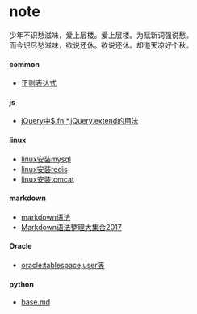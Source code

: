 # note

少年不识愁滋味，爱上层楼。爱上层楼。为赋新词强说愁。  
而今识尽愁滋味，欲说还休。欲说还休。却道天凉好个秋。

#### common

* [正则表达式](https://github.com/tanghf0403/note/blob/master/common/%E6%AD%A3%E5%88%99%E8%A1%A8%E8%BE%BE%E5%BC%8F)

#### js

* [jQuery中$.fn.*,jQuery.extend的用法](https://github.com/tanghf0403/note/blob/master/js/jQuery%E4%B8%AD%24.fn.md)

#### linux

* [linux安装mysql](https://github.com/tanghf0403/note/blob/master/linux/linux%E5%AE%89%E8%A3%85mysql)
* [linux安装redis](https://github.com/tanghf0403/note/blob/master/linux/linux%E5%AE%89%E8%A3%85redis)
* [linux安装tomcat](https://github.com/tanghf0403/note/blob/master/linux/linux%E5%AE%89%E8%A3%85tomcat.md)

#### markdown

* [markdown语法](https://github.com/tanghf0403/note/blob/master/markdown/markdown.md)
* [Markdown语法整理大集合2017](https://www.jianshu.com/p/b03a8d7b1719)

#### Oracle

* [oracle:tablespace,user等](https://github.com/tanghf0403/note/blob/master/oracle/base.md)

#### python

* [base.md](https://github.com/tanghf0403/note/blob/master/python/base.md)
